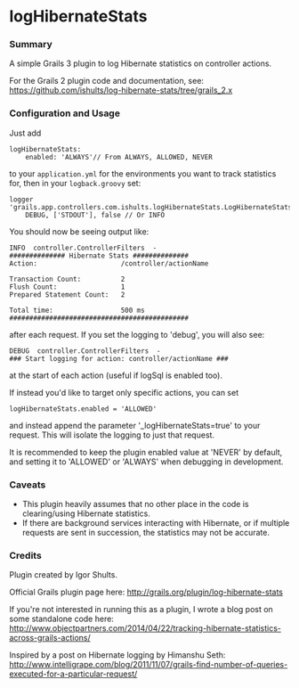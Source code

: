 logHibernateStats
=================

### Summary
A simple Grails 3 plugin to log Hibernate statistics on controller actions.

For the Grails 2 plugin code and documentation, see: https://github.com/ishults/log-hibernate-stats/tree/grails_2.x

### Configuration and Usage
Just add
```
logHibernateStats:
    enabled: 'ALWAYS'// From ALWAYS, ALLOWED, NEVER
```
to your `application.yml` for the environments you want to track statistics for, then in your `logback.groovy` set:
```
logger 'grails.app.controllers.com.ishults.logHibernateStats.LogHibernateStatsInterceptor',
    DEBUG, ['STDOUT'], false // Or INFO
```
You should now be seeing output like:
```
INFO  controller.ControllerFilters  -
############## Hibernate Stats ##############
Action:                     /controller/actionName

Transaction Count:          2
Flush Count:                1
Prepared Statement Count:   2

Total time:                 500 ms
#############################################
```
after each request.  If you set the logging to 'debug', you will also see:
```
DEBUG  controller.ControllerFilters  -
### Start logging for action: controller/actionName ###
```
at the start of each action (useful if logSql is enabled too).

If instead you'd like to target only specific actions, you can set
```
logHibernateStats.enabled = 'ALLOWED'
```
and instead append the parameter '_logHibernateStats=true' to your request.  This will isolate the logging to just that request.

It is recommended to keep the plugin enabled value at 'NEVER' by default, and setting it to 'ALLOWED' or 'ALWAYS' when debugging in development.

### Caveats
* This plugin heavily assumes that no other place in the code is clearing/using Hibernate statistics.
* If there are background services interacting with Hibernate, or if multiple requests are sent in succession, the statistics may not be accurate.

### Credits
Plugin created by Igor Shults.

Official Grails plugin page here: http://grails.org/plugin/log-hibernate-stats

If you're not interested in running this as a plugin, I wrote a blog post on some standalone code here: http://www.objectpartners.com/2014/04/22/tracking-hibernate-statistics-across-grails-actions/

Inspired by a post on Hibernate logging by Himanshu Seth: http://www.intelligrape.com/blog/2011/11/07/grails-find-number-of-queries-executed-for-a-particular-request/

